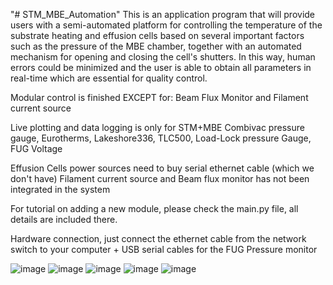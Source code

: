 "# STM_MBE_Automation" 
This is an application program that will provide users with a 
semi-automated platform for controlling the temperature of the substrate heating 
and effusion cells based on several important factors such as the pressure of the 
MBE chamber, together with an automated mechanism for opening and closing 
the cell's shutters. In this way, human errors could be minimized and the user is 
able to obtain all parameters in real-time which are essential for quality control.

Modular control is finished EXCEPT for: Beam Flux Monitor and Filament current source

Live plotting and data logging is only for STM+MBE Combivac pressure gauge, Eurotherms, Lakeshore336, TLC500, Load-Lock pressure Gauge, FUG Voltage

Effusion Cells power sources need to buy serial ethernet cable (which we don't have)
Filament current source and Beam flux monitor has not been integrated in the system

For tutorial on adding a new module, please check the main.py file, all details are included there. 

Hardware connection, just connect the ethernet cable from the network switch to your computer + USB serial cables for the FUG Pressure monitor

![image](https://user-images.githubusercontent.com/41424369/195020968-bc34524d-581b-4e4b-934f-52f3ffdbdf86.png)
![image](https://user-images.githubusercontent.com/41424369/195021007-916cc9fe-9fb6-4157-b823-ae55ed1b3e72.png)
![image](https://user-images.githubusercontent.com/41424369/195021052-5d71ef59-27cf-40d1-a79d-92d8a8b3fa71.png)
![image](https://user-images.githubusercontent.com/41424369/195021093-0fecdbdc-d56c-4d56-8117-c142501c2aa5.png)
![image](https://user-images.githubusercontent.com/41424369/195997793-3b13f57b-1aca-42ad-b2b6-11d6ad989071.png)

